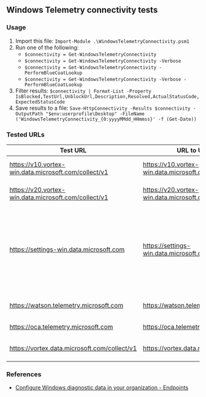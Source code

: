 ## Windows Telemetry connectivity tests

### Usage
1. Import this file: `Import-Module .\WindowsTelemetryConnectivity.psm1`
1. Run one of the following:
    * `$connectivity = Get-WindowsTelemetryConnectivity`
    * `$connectivity = Get-WindowsTelemetryConnectivity -Verbose`
    * `$connectivity = Get-WindowsTelemetryConnectivity -PerformBlueCoatLookup`
    * `$connectivity = Get-WindowsTelemetryConnectivity -Verbose -PerformBlueCoatLookup`
1. Filter results: `$connectivity | Format-List -Property IsBlocked,TestUrl,UnblockUrl,Description,Resolved,ActualStatusCode,ExpectedStatusCode`
1. Save results to a file: `Save-HttpConnectivity -Results $connectivity -OutputPath "$env:userprofile\Desktop" -FileName ('WindowsTelemetryConnectivity_{0:yyyyMMdd_HHmmss}' -f (Get-Date))`

### Tested URLs

| Test URL | URL to Unblock | Description |
| -- | -- | -- |
| https://v10.vortex-win.data.microsoft.com/collect/v1 | https://v10.vortex-win.data.microsoft.com | Diagnostic/telemetry data for Windows 10 1607 and later. |
| https://v20.vortex-win.data.microsoft.com/collect/v1 | https://v20.vortex-win.data.microsoft.com | Diagnostic/telemetry data for Windows 10 1703 and later. |
| https://settings-win.data.microsoft.com | https://settings-win.data.microsoft.com | Used by applications, such as Windows Connected User Experiences and Telemetry component and Windows Insider Program, to dynamically update their configuration. |
| https://watson.telemetry.microsoft.com | https://watson.telemetry.microsoft.com | Windows Error Reporting (WER) data. |
| https://oca.telemetry.microsoft.com | https://oca.telemetry.microsoft.com | Online Crash Analysis (OCA) data. |
| https://vortex.data.microsoft.com/collect/v1 | https://vortex.data.microsoft.com | OneDrive application for Windows 10 data. |

### References 
* [Configure Windows diagnostic data in your organization - Endpoints](https://docs.microsoft.com/en-us/windows/privacy/configure-windows-diagnostic-data-in-your-organization#endpoints)